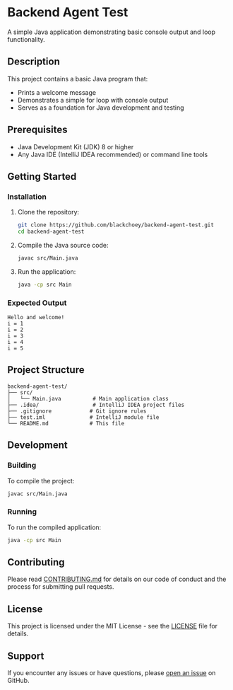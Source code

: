 # Backend Agent Test

A simple Java application demonstrating basic console output and loop functionality.

## Description

This project contains a basic Java program that:
- Prints a welcome message
- Demonstrates a simple for loop with console output
- Serves as a foundation for Java development and testing

## Prerequisites

- Java Development Kit (JDK) 8 or higher
- Any Java IDE (IntelliJ IDEA recommended) or command line tools

## Getting Started

### Installation

1. Clone the repository:
   ```bash
   git clone https://github.com/blackchoey/backend-agent-test.git
   cd backend-agent-test
   ```

2. Compile the Java source code:
   ```bash
   javac src/Main.java
   ```

3. Run the application:
   ```bash
   java -cp src Main
   ```

### Expected Output

```
Hello and welcome!
i = 1
i = 2
i = 3
i = 4
i = 5
```

## Project Structure

```
backend-agent-test/
├── src/
│   └── Main.java          # Main application class
├── .idea/                 # IntelliJ IDEA project files
├── .gitignore            # Git ignore rules
├── test.iml              # IntelliJ module file
└── README.md             # This file
```

## Development

### Building

To compile the project:
```bash
javac src/Main.java
```

### Running

To run the compiled application:
```bash
java -cp src Main
```

## Contributing

Please read [CONTRIBUTING.md](CONTRIBUTING.md) for details on our code of conduct and the process for submitting pull requests.

## License

This project is licensed under the MIT License - see the [LICENSE](LICENSE) file for details.

## Support

If you encounter any issues or have questions, please [open an issue](https://github.com/blackchoey/backend-agent-test/issues) on GitHub.